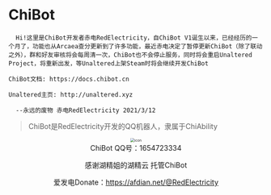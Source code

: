 # ChiBot

```
  Hi!这里是ChiBot开发者赤电RedElectricity，自ChiBot V1诞生以来，已经经历的一个月了，功能也从Arcaea查分更新到了许多功能，最近赤电决定了暂停更新ChiBot（除了联动之外），群和好友审核将会每周清一次，ChiBot也不会停止服务，同时将会重启Unaltered Project，将重新出发，等Unaltered上架Steam时将会继续开发ChiBot

ChiBot文档: https://docs.chibot.cn

Unaltered主页: http://unaltered.xyz

  --永远的废物 赤电RedElectricity 2021/3/12
```

> ChiBot是RedElectricity开发的QQ机器人，隶属于ChiAbility

<div align=center><img src="http://q1.qlogo.cn/g?b=qq&nk=1654723334&s=640" alt="icon" style="zoom:50%;" />

<div align=center>ChiBot QQ号：1654723334


感谢湖精姐的湖精云 托管ChiBot

爱发电Donate：https://afdian.net/@RedElectricity



